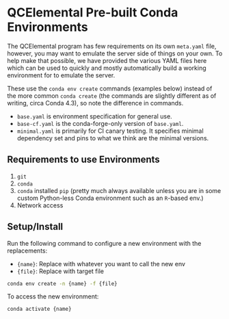 # QCElemental Pre-built Conda Environments

The QCElemental program has few requirements on its own `meta.yaml` file, however,
you may want to emulate the server side of things on your own. To help make that
possible, we have provided the various YAML files here which can be used
to quickly and mostly automatically build a working environment for to emulate
the server.

These use the `conda env create` commands (examples below) instead of the
more common `conda create` (the commands are slightly different as of writing,
circa Conda 4.3), so note the difference in commands.

* `base.yaml` is environment specification for general use.
* `base-cf.yaml` is the conda-forge-only version of `base.yaml`.
* `minimal.yaml` is primarily for CI canary testing. It specifies
  minimal dependency set and pins to what we think are the minimal versions.

## Requirements to use Environments

1. `git`
2. `conda`
3. `conda` installed `pip` (pretty much always available unless you are in
   some custom Python-less Conda environment such as an `R`-based env.)
4. Network access

## Setup/Install

Run the following command to configure a new environment with the replacements:

* `{name}`: Replace with whatever you want to call the new env
* `{file}`: Replace with target file

```bash
conda env create -n {name} -f {file}
```

To access the new environment:
```bash
conda activate {name}
```

